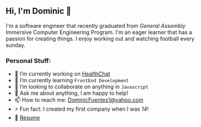 ## Hi, I'm Dominic 👋


I'm a software engineer that recently graduated from *General Assembly* Immersive Computer Engineering Program. I'm an eager learner that has a passion for creating things. I enjoy working out and watching football every sunday.

### Personal Stuff:

- 🔭 I’m currently working on [HealthChat](https://github.com/fuentesdominic/HealthChat)
- 🌱 I’m currently learning `FrontEnd Development` 
- 👯 I’m looking to collaborate on anything in `Javascript`
- 💬 Ask me about anything, I am happy to help!
- 📫 How to reach me: DominicFuentes1@yahoo.com 
- ⚡ Fun fact: I created my first company when I was *14*!
- 📝 [Resume](https://docs.google.com/document/d/13EZzbupTfKS3CSzTydAIo1M4spQxeOgnOvWgXOXrKig/edit?usp=sharing)

